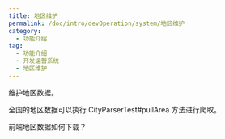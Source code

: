 ```yaml
---
title: 地区维护
permalink: /doc/intro/devOperation/system/地区维护
category:
  - 功能介绍
tag:
  - 功能介绍
  - 开发运营系统
  - 地区维护
---
```




维护地区数据。

全国的地区数据可以执行 CityParserTest#pullArea 方法进行爬取。



前端地区数据如何下载？